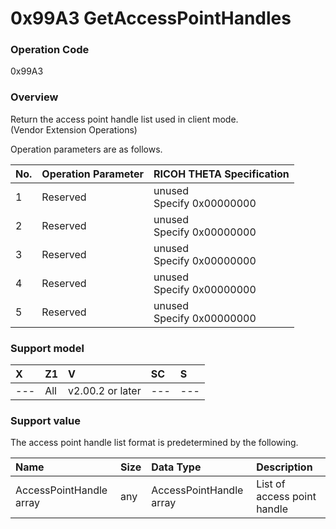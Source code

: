 # 0x99A3 GetAccessPointHandles

### Operation Code

0x99A3

### Overview

Return the access point handle list used in client mode.  
(Vendor Extension Operations)

Operation parameters are as follows.

| No. | Operation Parameter | RICOH THETA Specification |
|:--|:--|:--|
| 1 | Reserved | unused<br>Specify 0x00000000 |
| 2 | Reserved | unused<br>Specify 0x00000000 |
| 3 | Reserved | unused<br>Specify 0x00000000 |
| 4 | Reserved | unused<br>Specify 0x00000000 |
| 5 | Reserved | unused<br>Specify 0x00000000 |

### Support model

| X | Z1 | V | SC | S |
|:--|:--|:--|:--|:--|
| --- | All | v2.00.2 or later | --- | --- |

### Support value

The access point handle list format is predetermined by the following.

| Name | Size | Data Type | Description |
|:--|:--|:--|:--|
| AccessPointHandle array | any | AccessPointHandle array | List of access point handle |
